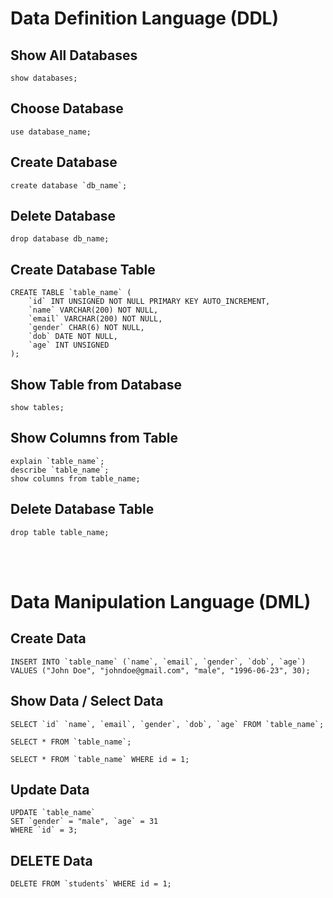 # Data Definition Language (DDL)

## Show All Databases

```mysql
show databases;
```

## Choose Database

```mysql
use database_name;
```

## Create Database

```mysql
create database `db_name`;
```

## Delete Database

```mysql
drop database db_name;
```

## Create Database Table

```mysql
CREATE TABLE `table_name` (
    `id` INT UNSIGNED NOT NULL PRIMARY KEY AUTO_INCREMENT,
    `name` VARCHAR(200) NOT NULL,
    `email` VARCHAR(200) NOT NULL,
    `gender` CHAR(6) NOT NULL,
    `dob` DATE NOT NULL,
    `age` INT UNSIGNED
);
```

## Show Table from Database

```mysql
show tables;
```

## Show Columns from Table

```mysql
explain `table_name`;
describe `table_name`;
show columns from table_name;
```

## Delete Database Table

```mysql
drop table table_name;
```

<br><br>

# Data Manipulation Language (DML)

## Create Data

```mysql
INSERT INTO `table_name` (`name`, `email`, `gender`, `dob`, `age`) VALUES ("John Doe", "johndoe@gmail.com", "male", "1996-06-23", 30);
```

## Show Data / Select Data

```mysql
SELECT `id` `name`, `email`, `gender`, `dob`, `age` FROM `table_name`;

SELECT * FROM `table_name`;

SELECT * FROM `table_name` WHERE id = 1;
```

## Update Data

```mysql
UPDATE `table_name` 
SET `gender` = "male", `age` = 31
WHERE `id` = 3;
```

## DELETE Data

```mysql
DELETE FROM `students` WHERE id = 1;
```